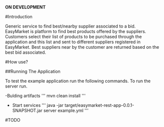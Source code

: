 
**ON DEVELOPMENT**

#Introduction

Generic service to find best/nearby supplier associated to a bid. EasyMarket is platform to find best products offered by the suppliers. Customers select their list of products to be purchased through the application and this list and sent to different suppliers registered in EasyMarket. Best suppliers near by the customer are returned based on the best bid associated.

#How use?

##Running The Application

To test the example application run the following commands. To run the server run.

 -Bulding artifacts
'''
mvn clean install
'''

 - Start services
'''
java -jar target/easymarket-rest-app-0.0.1-SNAPSHOT.jar server example.yml
'''

#TODO


